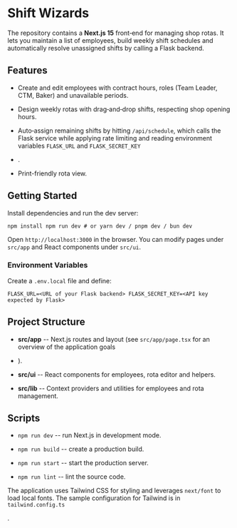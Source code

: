 Shift Wizards
===============

The repository contains a **Next.js 15** front‑end for managing shop rotas. It lets you maintain a list of employees, build weekly shift schedules and automatically resolve unassigned shifts by calling a Flask backend.

Features
--------

-   Create and edit employees with contract hours, roles (Team Leader, CTM, Baker) and unavailable periods.

-   Design weekly rotas with drag‑and‑drop shifts, respecting shop opening hours.

-   Auto‑assign remaining shifts by hitting `/api/schedule`, which calls the Flask service while applying rate limiting and reading environment variables `FLASK_URL` and `FLASK_SECRET_KEY`

-   .

-   Print-friendly rota view.

Getting Started
---------------

Install dependencies and run the dev server:

`npm install
npm run dev # or yarn dev / pnpm dev / bun dev  `

Open `http://localhost:3000` in the browser. You can modify pages under `src/app` and React components under `src/ui`.

### Environment Variables

Create a `.env.local` file and define:

`FLASK_URL=<URL of your Flask backend> FLASK_SECRET_KEY=<API key expected by Flask> `

Project Structure
-----------------

-   **src/app** -- Next.js routes and layout (see `src/app/page.tsx` for an overview of the application goals

-   ).

-   **src/ui** -- React components for employees, rota editor and helpers.

-   **src/lib** -- Context providers and utilities for employees and rota management.

Scripts
-------

-   `npm run dev` -- run Next.js in development mode.

-   `npm run build` -- create a production build.

-   `npm run start` -- start the production server.

-   `npm run lint` -- lint the source code.

The application uses Tailwind CSS for styling and leverages `next/font` to load local fonts. The sample configuration for Tailwind is in `tailwind.config.ts`

.
